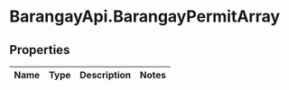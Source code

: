 # BarangayApi.BarangayPermitArray

## Properties
Name | Type | Description | Notes
------------ | ------------- | ------------- | -------------


